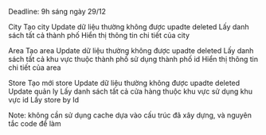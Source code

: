 Deadline: 9h sáng ngày 29/12

City
Tạo city
Update dữ liệu thường không được upadte deleted
Lấy danh sách tất cả thành phố
Hiển thị thông tin chi tiết của city

Area
Tạo area
Update dữ liệu thường không được upadte deleted
Lấy danh sách tất cả khu vực thuộc thành phố sử dụng thành phố id
Hiển thị thông tin chi tiết của area

Store
Tạo mới store
Update dữ liệu thường không được upadte deleted
Update quản ly
Lấy danh sách tất cả cửa hàng thuộc khu vực sử dụng khu vực id
Lấy store by Id

Note:
không cần sử dụng cache
dựa vào cấu trúc đã xây dựng, và nguyên tắc code để làm
